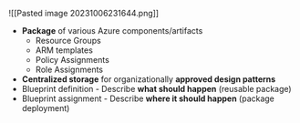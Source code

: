 
![[Pasted image 20231006231644.png]]

- **Package** of various Azure components/artifacts
	- Resource Groups
	- ARM templates
	- Policy Assignments
	- Role Assignments
- **Centralized storage** for organizationally **approved design patterns**
- Blueprint definition - Describe **what should happen** (reusable package)
- Blueprint assignment - Describe **where it should happen** (package deployment)